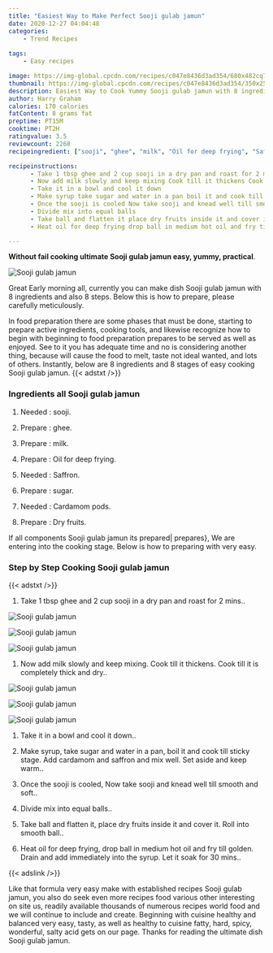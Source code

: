 ```yaml
---
title: "Easiest Way to Make Perfect Sooji gulab jamun"
date: 2020-12-27 04:04:48
categories:
    - Trend Recipes
    
tags:
    - Easy recipes

image: https://img-global.cpcdn.com/recipes/c047e8436d3ad354/680x482cq70/sooji-gulab-jamun-recipe-main-photo.jpg
thumbnail: https://img-global.cpcdn.com/recipes/c047e8436d3ad354/350x250cq70/sooji-gulab-jamun-recipe-main-photo.jpg
description: Easiest Way to Cook Yummy Sooji gulab jamun with 8 ingredients and 8 stages of easy cooking.
author: Harry Graham
calories: 170 calories
fatContent: 8 grams fat
preptime: PT15M
cooktime: PT2H
ratingvalue: 3.5
reviewcount: 2268
recipeingredient: ["sooji", "ghee", "milk", "Oil for deep frying", "Saffron", "sugar", "Cardamom pods", "Dry fruits"]

recipeinstructions: 
      - Take 1 tbsp ghee and 2 cup sooji in a dry pan and roast for 2 mins 
      - Now add milk slowly and keep mixing Cook till it thickens Cook till it is completely thick and dry 
      - Take it in a bowl and cool it down 
      - Make syrup take sugar and water in a pan boil it and cook till sticky stage Add cardamom and saffron and mix well Set aside and keep warm 
      - Once the sooji is cooled Now take sooji and knead well till smooth and soft 
      - Divide mix into equal balls 
      - Take ball and flatten it place dry fruits inside it and cover it Roll into smooth ball 
      - Heat oil for deep frying drop ball in medium hot oil and fry till golden Drain and add immediately into the syrup Let it soak for 30 mins

---
```




**Without fail cooking ultimate Sooji gulab jamun easy, yummy, practical**. 


![Sooji gulab jamun](https://img-global.cpcdn.com/recipes/c047e8436d3ad354/680x482cq70/sooji-gulab-jamun-recipe-main-photo.jpg "Sooji gulab jamun")




Great Early morning all, currently you can make dish Sooji gulab jamun with 8 ingredients and also 8 steps. Below this is how to prepare, please carefully meticulously.

In food preparation there are some phases that must be done, starting to prepare active ingredients, cooking tools, and likewise recognize how to begin with beginning to food preparation prepares to be served as well as enjoyed. See to it you has adequate time and no is considering another thing, because will cause the food to melt, taste not ideal wanted, and lots of others. Instantly, below are 8 ingredients and 8 stages of easy cooking Sooji gulab jamun.
{{< adstxt />}}

### Ingredients all Sooji gulab jamun


1. Needed  : sooji.

1. Prepare  : ghee.

1. Prepare  : milk.

1. Prepare  : Oil for deep frying.

1. Needed  : Saffron.

1. Prepare  : sugar.

1. Needed  : Cardamom pods.

1. Prepare  : Dry fruits.



If all components Sooji gulab jamun its prepared| prepares}, We are entering into the cooking stage. Below is how to preparing with very easy.

### Step by Step Cooking Sooji gulab jamun

{{< adstxt />}}


1. Take 1 tbsp ghee and 2 cup sooji in a dry pan and roast for 2 mins..



![Sooji gulab jamun](https://img-global.cpcdn.com/steps/e1080dec1d1e16d4/160x128cq70/sooji-gulab-jamun-recipe-step-1-photo.jpg" "Sooji gulab jamun")

![Sooji gulab jamun](https://img-global.cpcdn.com/steps/7cabb44e1b9deb14/160x128cq70/sooji-gulab-jamun-recipe-step-1-photo.jpg" "Sooji gulab jamun")

![Sooji gulab jamun](https://img-global.cpcdn.com/steps/9e07b6d60a9a46c5/160x128cq70/sooji-gulab-jamun-recipe-step-1-photo.jpg" "Sooji gulab jamun")



1. Now add milk slowly and keep mixing. Cook till it thickens. Cook till it is completely thick and dry..



![Sooji gulab jamun](https://img-global.cpcdn.com/steps/3c32408395f3b58c/160x128cq70/sooji-gulab-jamun-recipe-step-2-photo.jpg" "Sooji gulab jamun")

![Sooji gulab jamun](https://img-global.cpcdn.com/steps/e6d9c82aa1c1421c/160x128cq70/sooji-gulab-jamun-recipe-step-2-photo.jpg" "Sooji gulab jamun")

![Sooji gulab jamun](https://img-global.cpcdn.com/steps/a350cbbfaca29c0c/160x128cq70/sooji-gulab-jamun-recipe-step-2-photo.jpg" "Sooji gulab jamun")



1. Take it in a bowl and cool it down..



1. Make syrup, take sugar and water in a pan, boil it and cook till sticky stage. Add cardamom and saffron and mix well. Set aside and keep warm..



1. Once the sooji is cooled, Now take sooji and knead well till smooth and soft..



1. Divide mix into equal balls..



1. Take ball and flatten it, place dry fruits inside it and cover it. Roll into smooth ball..



1. Heat oil for deep frying, drop ball in medium hot oil and fry till golden. Drain and add immediately into the syrup. Let it soak for 30 mins..





{{< adslink />}}

Like that formula very easy make with established recipes Sooji gulab jamun, you also do seek even more recipes food various other interesting on site us, readily available thousands of numerous recipes world food and we will continue to include and create. Beginning with cuisine healthy and balanced very easy, tasty, as well as healthy to cuisine fatty, hard, spicy, wonderful, salty acid gets on our page. Thanks for reading the ultimate dish Sooji gulab jamun.
